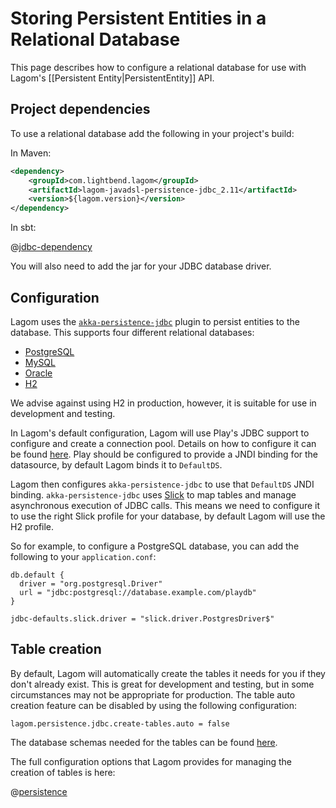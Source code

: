 # Storing Persistent Entities in a Relational Database

This page describes how to configure a relational database for use with Lagom's [[Persistent Entity|PersistentEntity]] API.

## Project dependencies

To use a relational database add the following in your project's build:

In Maven:

```xml
<dependency>
    <groupId>com.lightbend.lagom</groupId>
    <artifactId>lagom-javadsl-persistence-jdbc_2.11</artifactId>
    <version>${lagom.version}</version>
</dependency>
```

In sbt:

@[jdbc-dependency](code/build-cluster.sbt)

You will also need to add the jar for your JDBC database driver.

## Configuration

Lagom uses the [`akka-persistence-jdbc`](https://github.com/dnvriend/akka-persistence-jdbc) plugin to persist entities to the database.  This supports four different relational databases:

* [PostgreSQL](https://www.postgresql.org/)
* [MySQL](https://www.mysql.com/)
* [Oracle](https://www.oracle.com/database/index.html)
* [H2](http://www.h2database.com/)

We advise against using H2 in production, however, it is suitable for use in development and testing.

In Lagom's default configuration, Lagom will use Play's JDBC support to configure and create a connection pool. Details on how to configure it can be found [here](https://www.playframework.com/documentation/2.5.x/JavaDatabase). Play should be configured to provide a JNDI binding for the datasource, by default Lagom binds it to `DefaultDS`.

Lagom then configures `akka-persistence-jdbc` to use that `DefaultDS` JNDI binding. `akka-persistence-jdbc` uses [Slick](http://slick.lightbend.com/) to map tables and manage asynchronous execution of JDBC calls. This means we need to configure it to use the right Slick profile for your database, by default Lagom will use the H2 profile.

So for example, to configure a PostgreSQL database, you can add the following to your `application.conf`:

```
db.default {
  driver = "org.postgresql.Driver"
  url = "jdbc:postgresql://database.example.com/playdb"
}

jdbc-defaults.slick.driver = "slick.driver.PostgresDriver$"
```

## Table creation

By default, Lagom will automatically create the tables it needs for you if they don't already exist.  This is great for development and testing, but in some circumstances may not be appropriate for production.  The table auto creation feature can be disabled by using the following configuration:

```
lagom.persistence.jdbc.create-tables.auto = false
```

The database schemas needed for the tables can be found [here](https://github.com/dnvriend/akka-persistence-jdbc/tree/v2.6.7/src/main/resources/schema).

The full configuration options that Lagom provides for managing the creation of tables is here:

@[persistence](../../../../../persistence-jdbc/core/src/main/resources/reference.conf)